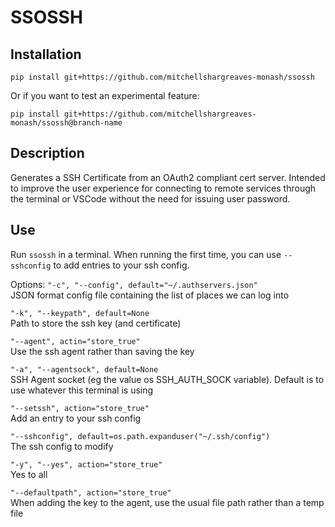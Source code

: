 # SSOSSH

## Installation
```
pip install git+https://github.com/mitchellshargreaves-monash/ssossh
```
Or if you want to test an experimental feature:
```
pip install git+https://github.com/mitchellshargreaves-monash/ssossh@branch-name
```

## Description
Generates a SSH Certificate from an OAuth2 compliant cert server.
Intended to improve the user experience for connecting to remote services through the terminal or VSCode without the need for issuing user password.

## Use
Run `ssossh` in a terminal.
When running the first time, you can use `--sshconfig` to add entries to your ssh config.

Options:
`"-c", "--config", default="~/.authservers.json"`  
JSON format config file containing the list of places we can log into

`"-k", "--keypath", default=None`  
Path to store the ssh key (and certificate)

`"--agent", actin="store_true"`  
Use the ssh agent rather than saving the key

`"-a", "--agentsock", default=None`  
SSH Agent socket (eg the value os SSH_AUTH_SOCK variable). Default is to use whatever this terminal is using

`"--setssh", action="store_true"`  
Add an entry to your ssh config

`"--sshconfig", default=os.path.expanduser("~/.ssh/config")`  
The ssh config to modify

`"-y", "--yes", action="store_true"`  
Yes to all

`"--defaultpath", action="store_true"`  
When adding the key to the agent, use the usual file path rather than a temp file
